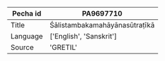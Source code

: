 |Pecha id | PA9697710
| --- | --- 
|Title | Śālistambakamahāyānasūtraṭīkā 
|Language | ['English', 'Sanskrit']
|Source | 'GRETIL'